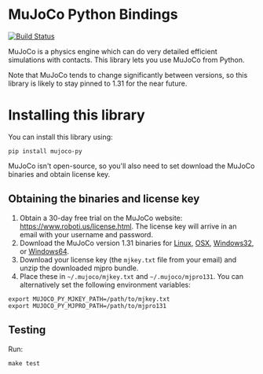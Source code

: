 # MuJoCo Python Bindings

[![Build Status](https://travis-ci.org/openai/mujoco-py.svg?branch=master)](https://travis-ci.org/openai/mujoco-py)

MuJoCo is a physics engine which can do very detailed efficient
simulations with contacts. This library lets you use MuJoCo from
Python.

Note that MuJoCo tends to change significantly between versions, so
this library is likely to stay pinned to 1.31 for the near future.

# Installing this library

You can install this library using:

```
pip install mujoco-py
```

MuJoCo isn't open-source, so you'll also need to set download the
MuJoCo binaries and obtain license key.

## Obtaining the binaries and license key

1. Obtain a 30-day free trial on the MuJoCo website:
   https://www.roboti.us/license.html. The license key will arrive in
   an email with your username and password.
2. Download the MuJoCo version 1.31 binaries for
   [Linux](https://www.roboti.us/download/mjpro131_linux.zip),
   [OSX](https://www.roboti.us/download/mjpro131_osx.zip), 
   [Windows32](https://www.roboti.us/download/mjpro131_win32.zip), or
   [Windows64](https://www.roboti.us/download/mjpro131_win64.zip).
3. Download your license key (the `mjkey.txt` file from your email)
   and unzip the downloaded mjpro bundle.
4. Place these in `~/.mujoco/mjkey.txt` and `~/.mujoco/mjpro131`. You
   can alternatively set the following environment variables:

```
export MUJOCO_PY_MJKEY_PATH=/path/to/mjkey.txt
export MUJOCO_PY_MJPRO_PATH=/path/to/mjpro131
```

## Testing

Run:

```
make test
```
